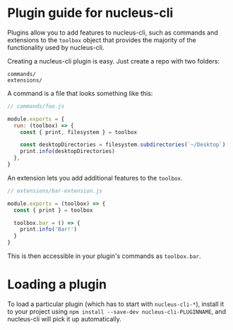 # Plugin guide for nucleus-cli

Plugins allow you to add features to nucleus-cli, such as commands and
extensions to the `toolbox` object that provides the majority of the functionality
used by nucleus-cli.

Creating a nucleus-cli plugin is easy. Just create a repo with two folders:

```
commands/
extensions/
```

A command is a file that looks something like this:

```js
// commands/foo.js

module.exports = {
  run: (toolbox) => {
    const { print, filesystem } = toolbox

    const desktopDirectories = filesystem.subdirectories(`~/Desktop`)
    print.info(desktopDirectories)
  },
}
```

An extension lets you add additional features to the `toolbox`.

```js
// extensions/bar-extension.js

module.exports = (toolbox) => {
  const { print } = toolbox

  toolbox.bar = () => {
    print.info('Bar!')
  }
}
```

This is then accessible in your plugin's commands as `toolbox.bar`.

# Loading a plugin

To load a particular plugin (which has to start with `nucleus-cli-*`),
install it to your project using `npm install --save-dev nucleus-cli-PLUGINNAME`,
and nucleus-cli will pick it up automatically.
